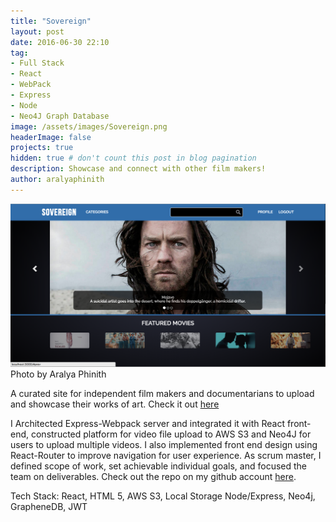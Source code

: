 ```yaml
---
title: "Sovereign"
layout: post
date: 2016-06-30 22:10
tag: 
- Full Stack
- React
- WebPack
- Express
- Node
- Neo4J Graph Database
image: /assets/images/Sovereign.png
headerImage: false
projects: true
hidden: true # don't count this post in blog pagination
description: Showcase and connect with other film makers!
author: aralyaphinith
---
```


<div class="bigger-image">
  <img class="image" src="../assets/images/Sovereign.png" alt="Sovereign">
  <figcaption class="caption">Photo by Aralya Phinith</figcaption>
</div>

A curated site for independent film makers and documentarians to upload and showcase their works of art. Check it out [here](https://sovereign989.herokuapp.com)

I Architected Express-Webpack server and integrated it with React front-end, constructed platform for video file upload to AWS S3 and Neo4J for users to upload multiple videos. I also implemented front end design using React-Router to improve navigation for user experience. As scrum master, I defined scope of work, set achievable individual goals, and focused the team on deliverables. Check out the repo on my github account [here](https://github.com/Aphinith/Sovereign).

Tech Stack:
React, HTML 5, AWS S3, Local Storage
Node/Express, Neo4j, GrapheneDB, JWT
